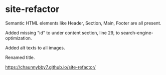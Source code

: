 # site-refactor
Semantic HTML elements like Header, Section, Main, Footer are all present.

Added missing "id" to under content section, line 29, to search-engine-optimization.

Added alt texts to all images.

Renamed title. 

https://chaunnybby7.github.io/site-refactor/
